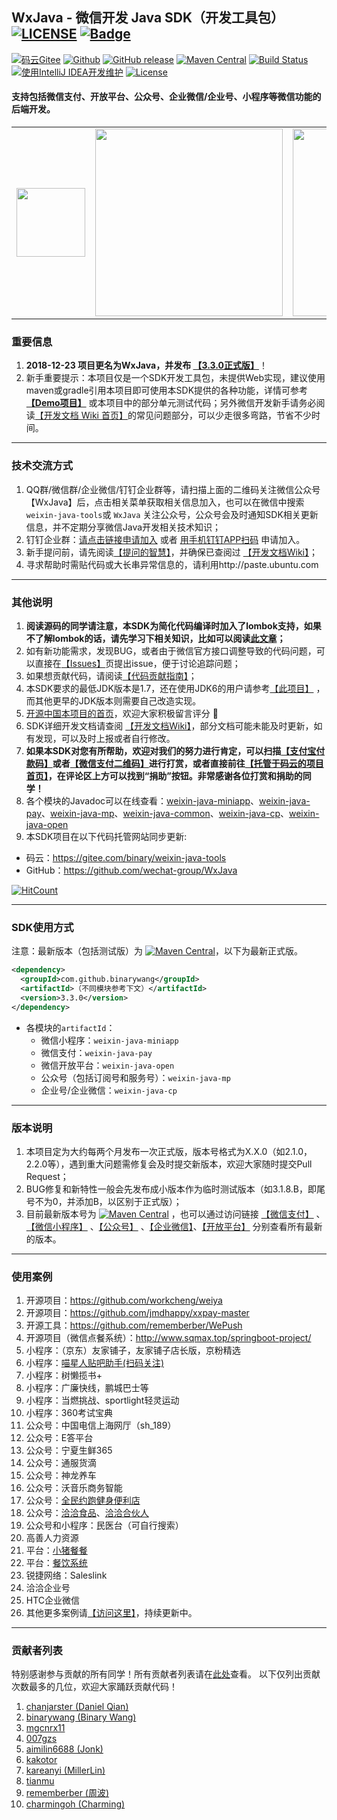## WxJava - 微信开发 Java SDK（开发工具包） [![LICENSE](https://img.shields.io/badge/License-Anti%20996-blue.svg)](https://github.com/996icu/996.ICU/blob/master/LICENSE) [![Badge](https://img.shields.io/badge/Link-996.icu-red.svg)](https://996.icu/#/zh_CN)

[![码云Gitee](https://gitee.com/binary/weixin-java-tools/badge/star.svg?theme=blue)](https://gitee.com/binary/weixin-java-tools)
[![Github](http://github-svg-buttons.herokuapp.com/star.svg?user=Wechat-Group&repo=WxJava&style=flat&background=1081C1)](https://github.com/Wechat-Group/WxJava)
[![GitHub release](https://img.shields.io/github/release/Wechat-Group/WxJava.svg)](https://github.com/Wechat-Group/WxJava/releases)
[![Maven Central](https://img.shields.io/maven-central/v/com.github.binarywang/wx-java.svg)](http://mvnrepository.com/artifact/com.github.binarywang/wx-java)
[![Build Status](https://travis-ci.org/Wechat-Group/WxJava.svg?branch=develop)](https://travis-ci.org/Wechat-Group/WxJava)
[![使用IntelliJ IDEA开发维护](https://img.shields.io/badge/IntelliJ%20IDEA-提供支持-blue.svg)](https://www.jetbrains.com/?from=WxJava-weixin-java-tools)
[![License](https://img.shields.io/badge/License-Apache%202.0-blue.svg)](https://opensource.org/licenses/Apache-2.0)

#### 支持包括微信支付、开放平台、公众号、企业微信/企业号、小程序等微信功能的后端开发。

<table border="0">
	<tbody>
		<tr>
			<td border="0" align="left" valign="middle">
        <a href="http://mp.weixin.qq.com/mp/homepage?__biz=MzI3MzAwMzk4OA==&hid=1&sn=f31af3bf562b116b061c9ab4edf70b61&scene=18#wechat_redirect" target="_blank">
				  <img width="110" src="https://gitee.com/binary/weixin-java-tools/raw/master/qrcodes/mp.jpg">
        </a>
			</td>
			<td border="0" align="center" valign="middle">
				<a href="https://promotion.aliyun.com/ntms/act/qwbk.html?userCode=7makzf5h" target="_blank">
					<img width="300" src="https://gitee.com/binary/weixin-java-tools/raw/master/banners/aliyun.jpg">
				</a>
			</td>
			<td border="0" align="right" valign="middle">
				<a href="https://coding.net/?utm_source=WxJava" target="_blank">
					<img width="300" src="https://gitee.com/binary/weixin-java-tools/raw/master/banners/coding.jpg">
				</a>
			</td>
		</tr>
	</tbody>
</table>

### 重要信息
1. **2018-12-23 项目更名为WxJava，并发布 [【3.3.0正式版】](https://github.com/Wechat-Group/WxJava/releases)**！
1. 新手重要提示：本项目仅是一个SDK开发工具包，未提供Web实现，建议使用maven或gradle引用本项目即可使用本SDK提供的各种功能，详情可参考 **[【Demo项目】](demo.md)** 或本项目中的部分单元测试代码；另外微信开发新手请务必阅读[【开发文档 Wiki 首页】](https://github.com/Wechat-Group/WxJava/wiki)的常见问题部分，可以少走很多弯路，节省不少时间。

---------------------------------
### 技术交流方式
1. QQ群/微信群/企业微信/钉钉企业群等，请扫描上面的二维码关注微信公众号【WxJava】后，点击相关菜单获取相关信息加入，也可以在微信中搜索 `weixin-java-tools`或 `WxJava` 关注公众号，公众号会及时通知SDK相关更新信息，并不定期分享微信Java开发相关技术知识；
1. 钉钉企业群：[请点击链接申请加入](https://h5.dingtalk.com/inviteColleague/index.html#/invite/9ed100cc4a/E1DF918E32E398D191E7FE61FE0552A6) 或者 [用手机钉钉APP扫码](qrcodes/ding_qrcode.jpg) 申请加入。
1. 新手提问前，请先阅读[【提问的智慧】](http://www.binarywang.com/article/smart-questions)，并确保已查阅过 [【开发文档Wiki】](https://github.com/wechat-group/WxJava/wiki)；
1. 寻求帮助时需贴代码或大长串异常信息的，请利用http://paste.ubuntu.com 

--------------------------------
### 其他说明
1. **阅读源码的同学请注意，本SDK为简化代码编译时加入了lombok支持，如果不了解lombok的话，请先学习下相关知识，比如可以阅读[此文章](https://mp.weixin.qq.com/s/cUc-bUcprycADfNepnSwZQ)；**
1. 如有新功能需求，发现BUG，或者由于微信官方接口调整导致的代码问题，可以直接在[【Issues】](https://github.com/Wechat-Group/WxJava/issues)页提出issue，便于讨论追踪问题；
1. 如果想贡献代码，请阅读[【代码贡献指南】](contribution.md)；
1. 本SDK要求的最低JDK版本是1.7，还在使用JDK6的用户请参考[【此项目】]( https://github.com/binarywang/weixin-java-tools-for-jdk6) ，而其他更早的JDK版本则需要自己改造实现。
1. [开源中国本项目的首页](https://www.oschina.net/p/weixin-java-tools-new)，欢迎大家积极留言评分 🙂
1. SDK详细开发文档请查阅 [【开发文档Wiki】](https://github.com/wechat-group/WxJava/wiki)，部分文档可能未能及时更新，如有发现，可以及时上报或者自行修改。
1. **如果本SDK对您有所帮助，欢迎对我们的努力进行肯定，可以扫描[【支付宝付款码】](qrcodes/alipay.jpg)或者[【微信支付二维码】](qrcodes/wepay.jpg)进行打赏，或者直接前往[【托管于码云的项目首页】](http://gitee.com/binary/weixin-java-tools)，在评论区上方可以找到“捐助”按钮。非常感谢各位打赏和捐助的同学！**
1. 各个模块的Javadoc可以在线查看：[weixin-java-miniapp](http://binary.ac.cn/weixin-java-miniapp-javadoc/)、[weixin-java-pay](http://binary.ac.cn/weixin-java-pay-javadoc/)、[weixin-java-mp](http://binary.ac.cn/weixin-java-mp-javadoc/)、[weixin-java-common](http://binary.ac.cn/weixin-java-common-javadoc/)、[weixin-java-cp](http://binary.ac.cn/weixin-java-cp-javadoc/)、[weixin-java-open](http://binary.ac.cn/weixin-java-open-javadoc/)
1. 本SDK项目在以下代码托管网站同步更新:
* 码云：https://gitee.com/binary/weixin-java-tools
* GitHub：https://github.com/wechat-group/WxJava

[![HitCount](http://hits.dwyl.io/Wechat-Group/WxJava.svg)](http://hits.dwyl.io/Wechat-Group/WxJava)

---------------------------------
### SDK使用方式
注意：最新版本（包括测试版）为 [![Maven Central](https://img.shields.io/maven-central/v/com.github.binarywang/wx-java.svg)](http://mvnrepository.com/artifact/com.github.binarywang/wx-java)，以下为最新正式版。

```xml
<dependency>
  <groupId>com.github.binarywang</groupId>
  <artifactId>（不同模块参考下文）</artifactId>
  <version>3.3.0</version>
</dependency>
```
* 各模块的`artifactId`：
  - 微信小程序：`weixin-java-miniapp`   
  - 微信支付：`weixin-java-pay`
  - 微信开放平台：`weixin-java-open`   
  - 公众号（包括订阅号和服务号）：`weixin-java-mp`    
  - 企业号/企业微信：`weixin-java-cp`

---------------------------------
### 版本说明
1. 本项目定为大约每两个月发布一次正式版，版本号格式为X.X.0（如2.1.0，2.2.0等），遇到重大问题需修复会及时提交新版本，欢迎大家随时提交Pull Request；
1. BUG修复和新特性一般会先发布成小版本作为临时测试版本（如3.1.8.B，即尾号不为0，并添加B，以区别于正式版）；
1. 目前最新版本号为 [![Maven Central](https://img.shields.io/maven-central/v/com.github.binarywang/wx-java.svg)](http://mvnrepository.com/artifact/com.github.binarywang/wx-java) ，也可以通过访问链接 [【微信支付】](http://search.maven.org/#search%7Cgav%7C1%7Cg%3A%22com.github.binarywang%22%20AND%20a%3A%22weixin-java-pay%22) 、[【微信小程序】](http://search.maven.org/#search%7Cgav%7C1%7Cg%3A%22com.github.binarywang%22%20AND%20a%3A%22weixin-java-miniapp%22) 、[【公众号】](http://search.maven.org/#search%7Cgav%7C1%7Cg%3A%22com.github.binarywang%22%20AND%20a%3A%22weixin-java-mp%22) 、[【企业微信】](http://search.maven.org/#search%7Cgav%7C1%7Cg%3A%22com.github.binarywang%22%20AND%20a%3A%22weixin-java-cp%22)、[【开放平台】](http://search.maven.org/#search%7Cgav%7C1%7Cg%3A%22com.github.binarywang%22%20AND%20a%3A%22weixin-java-open%22)
分别查看所有最新的版本。 

----------------------------------
### 使用案例
1. 开源项目：https://github.com/workcheng/weiya
1. 开源项目：https://github.com/jmdhappy/xxpay-master 
1. 开源工具：https://github.com/rememberber/WePush
1. 开源项目（微信点餐系统）：http://www.sqmax.top/springboot-project/
1. 小程序：（京东）友家铺子，友家铺子店长版，京粉精选
1. 小程序：[喵星人贴吧助手(扫码关注)](http://p98ahz3tg.bkt.clouddn.com/miniappqrcode.jpg)
1. 小程序：树懒揽书+
1. 小程序：广廉快线，鹏城巴士等
1. 小程序：当燃挑战、sportlight轻灵运动
1. 小程序：360考试宝典
1. 公众号：中国电信上海网厅（sh_189）
1. 公众号：E答平台
1. 公众号：宁夏生鲜365
1. 公众号：通服货滴
1. 公众号：神龙养车
1. 公众号：沃音乐商务智能
1. 公众号：[全民约跑健身便利店](http://www.oneminsport.com/)
1. 公众号：[洽洽食品](https://mp.weixin.qq.com/cgi-bin/showqrcode?ticket=gQFM8TwAAAAAAAAAAS5odHRwOi8vd2VpeGluLnFxLmNvbS9xLzAycDRPOXBZbVZib2UxMDAwME0wN2gAAgRIu4RbAwQAAAAA)、[洽洽合伙人](https://mp.weixin.qq.com/cgi-bin/showqrcode?ticket=gQFP8jwAAAAAAAAAAS5odHRwOi8vd2VpeGluLnFxLmNvbS9xLzAyOUpJaU5VcXBlWTAxMDAwME0wN1oAAgSau4RbAwQAAAAA)
1. 公众号和小程序：民医台（可自行搜索）
1. 高善人力资源
1. 平台：[小猪餐餐](http://www.xzcancan.com/)
1. 平台：[餐饮系统](http://canyin.daydao.com)
1. 锐捷网络：Saleslink
1. 洽洽企业号
1. HTC企业微信
1. 其他更多案例请[【访问这里】](https://github.com/Wechat-Group/weixin-java-tools/issues/729)，持续更新中。

----------------------------------
### 贡献者列表
特别感谢参与贡献的所有同学！所有贡献者列表请在[此处](https://github.com/Wechat-Group/WxJava/graphs/contributors)查看。
以下仅列出贡献次数最多的几位，欢迎大家踊跃贡献代码！
1. [chanjarster (Daniel Qian)](http://github.com/chanjarster)
1. [binarywang (Binary Wang)](http://github.com/binarywang)
1. [mgcnrx11](http://github.com/mgcnrx11)
1. [007gzs](http://github.com/007gzs)
1. [aimilin6688 (Jonk)](http://github.com/aimilin6688)
1. [kakotor](http://github.com/kakotor)
1. [kareanyi (MillerLin)](http://github.com/kareanyi)
1. [tianmu](http://github.com/tianmu)
1. [rememberber (周波)](http://github.com/rememberber)
1. [charmingoh (Charming)](http://github.com/charmingoh)

